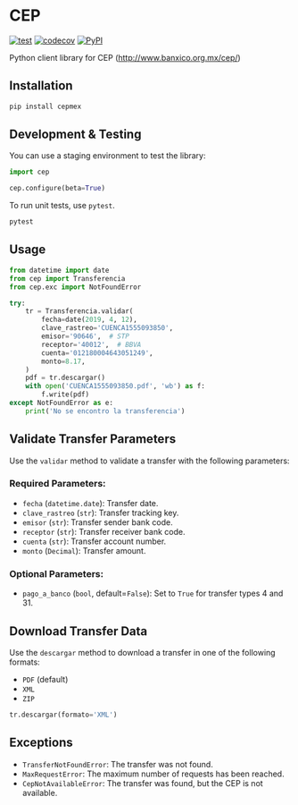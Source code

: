 # CEP

[![test](https://github.com/cuenca-mx/cep-python/workflows/test/badge.svg)](https://github.com/cuenca-mx/cep-python/actions?query=workflow%3Atest)
[![codecov](https://codecov.io/gh/cuenca-mx/cep-python/branch/master/graph/badge.svg)](https://codecov.io/gh/cuenca-mx/cep-python)
[![PyPI](https://img.shields.io/pypi/v/cepmex.svg)](https://pypi.org/project/cepmex/)

Python client library for CEP (http://www.banxico.org.mx/cep/)


## Installation

```bash
pip install cepmex
```

## Development & Testing

You can use a staging environment to test the library:

```python
import cep

cep.configure(beta=True)
```

To run unit tests, use `pytest`.
```bash
pytest
```

## Usage

```python
from datetime import date
from cep import Transferencia
from cep.exc import NotFoundError

try:
    tr = Transferencia.validar(
        fecha=date(2019, 4, 12),
        clave_rastreo='CUENCA1555093850',
        emisor='90646',  # STP
        receptor='40012',  # BBVA
        cuenta='012180004643051249',
        monto=8.17,
    )
    pdf = tr.descargar()
    with open('CUENCA1555093850.pdf', 'wb') as f:
        f.write(pdf)
except NotFoundError as e:
    print('No se encontro la transferencia')
```

## Validate Transfer Parameters

Use the `validar` method to validate a transfer with the following parameters:

### Required Parameters:
- `fecha` (`datetime.date`): Transfer date.
- `clave_rastreo` (`str`): Transfer tracking key.
- `emisor` (`str`): Transfer sender bank code.
- `receptor` (`str`): Transfer receiver bank code.
- `cuenta` (`str`): Transfer account number.
- `monto` (`Decimal`): Transfer amount.

### Optional Parameters:
- `pago_a_banco` (`bool`, default=`False`): Set to `True` for transfer types 4 and 31.

## Download Transfer Data

Use the `descargar` method to download a transfer in one of the following formats:
- `PDF` (default)
- `XML`
- `ZIP`

```python
tr.descargar(formato='XML')
```

## Exceptions

- `TransferNotFoundError`: The transfer was not found.
- `MaxRequestError`: The maximum number of requests has been reached.
- `CepNotAvailableError`: The transfer was found, but the CEP is not available.

